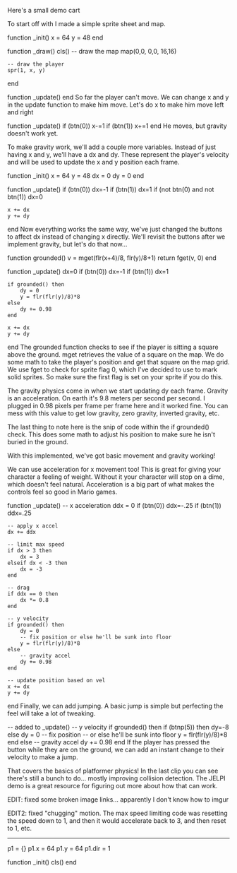 Here's a small demo cart

To start off with I made a simple sprite sheet and map.

function _init()
    x = 64
    y = 48
end

function _draw()
    cls()
    -- draw the map
    map(0,0, 0,0, 16,16)

    -- draw the player
    spr(1, x, y)
end

function _update()
end
So far the player can't move. We can change x and y in the update function to make him move. Let's do x to make him move left and right

function _update()
    if (btn(0)) x-=1
    if (btn(1)) x+=1
end
He moves, but gravity doesn't work yet.

To make gravity work, we'll add a couple more variables. Instead of just having x and y, we'll have a dx and dy. These represent the player's velocity and will be used to update the x and y position each frame.

function _init()
    x = 64
    y = 48
    dx = 0
    dy = 0
end

function _update()
    if (btn(0)) dx=-1
    if (btn(1)) dx=1
    if (not btn(0) and not btn(1)) dx=0

    x += dx
    y += dy
end
Now everything works the same way, we've just changed the buttons to affect dx instead of changing x directly. We'll revisit the buttons after we implement gravity, but let's do that now...

function grounded()
    v = mget(flr(x+4)/8, flr(y)/8+1)
    return fget(v, 0)
end

function _update()
    dx=0
    if (btn(0)) dx=-1
    if (btn(1)) dx=1

    if grounded() then
        dy = 0
        y = flr(flr(y)/8)*8
    else
        dy += 0.98
    end

    x += dx
    y += dy
end
The grounded function checks to see if the player is sitting a square above the ground. mget retrieves the value of a square on the map. We do some math to take the player's position and get that square on the map grid. We use fget to check for sprite flag 0, which I've decided to use to mark solid sprites. So make sure the first flag is set on your sprite if you do this.

The gravity physics come in when we start updating dy each frame. Gravity is an acceleration. On earth it's 9.8 meters per second per second. I plugged in 0.98 pixels per frame per frame here and it worked fine. You can mess with this value to get low gravity, zero gravity, inverted gravity, etc.

The last thing to note here is the snip of code within the if grounded() check. This does some math to adjust his position to make sure he isn't buried in the ground.

With this implemented, we've got basic movement and gravity working!

We can use acceleration for x movement too! This is great for giving your character a feeling of weight. Without it your character will stop on a dime, which doesn't feel natural. Acceleration is a big part of what makes the controls feel so good in Mario games.

function _update()
    -- x acceleration
    ddx = 0
    if (btn(0)) ddx=-.25
    if (btn(1)) ddx=.25

    -- apply x accel
    dx += ddx

    -- limit max speed
    if dx > 3 then
        dx = 3
    elseif dx < -3 then
        dx = -3
    end

    -- drag
    if ddx == 0 then
        dx *= 0.8
    end

    -- y velocity
    if grounded() then
        dy = 0
        -- fix position or else he'll be sunk into floor
        y = flr(flr(y)/8)*8
    else
        -- gravity accel
        dy += 0.98
    end

    -- update position based on vel
    x += dx
    y += dy
end
Finally, we can add jumping. A basic jump is simple but perfecting the feel will take a lot of tweaking.

-- added to _update()
-- y velocity
if grounded() then
    if (btnp(5)) then
        dy=-8
    else
        dy = 0
        -- fix position
        -- or else he'll be sunk into floor
        y = flr(flr(y)/8)*8
    end
else
    -- gravity accel
    dy += 0.98
end
If the player has pressed the button while they are on the ground, we can add an instant change to their velocity to make a jump.

That covers the basics of platformer physics! In the last clip you can see there's still a bunch to do... mostly improving collision detection. The JELPI demo is a great resource for figuring out more about how that can work.

EDIT: fixed some broken image links... apparently I don't know how to imgur

EDIT2: fixed "chugging" motion. The max speed limiting code was resetting the speed down to 1, and then it would accelerate back to 3, and then reset to 1, etc.


-------------------------------------------------------------------------------------------------------------


p1 = {}
p1.x = 64
p1.y = 64
p1.dir = 1

function _init()
	cls()
end


